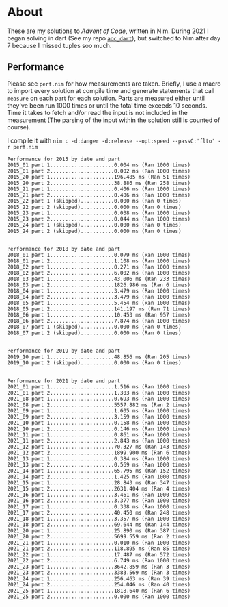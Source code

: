 # About
These are my solutions to *Advent of Code*, written in Nim. During 2021 I began solving in dart (See my repo [`aoc_dart`](https://github.com/EriKWDev/aoc_dart)), but switched to Nim after day 7 because I missed tuples soo much.

## Performance
Please see `perf.nim` for how measurements are taken. Briefly, I use a macro to import every solution at compile time and generate statements that call `measure` on each part for each solution. Parts are measured either until they've been run 1000 times or until the total time exceeds 10 seconds. Time it takes to fetch and/or read the input is not included in the measurement (The parsing of the input within the solution still is counted of course).

I compile it with `nim c -d:danger -d:release --opt:speed --passC:'flto' -r perf.nim`

```
Performance for 2015 by date and part
2015_01 part 1.....................0.004 ms (Ran 1000 times)
2015_01 part 2.....................0.002 ms (Ran 1000 times)
2015_20 part 1.....................196.485 ms (Ran 51 times)
2015_20 part 2.....................38.886 ms (Ran 258 times)
2015_21 part 1.....................0.406 ms (Ran 1000 times)
2015_21 part 2.....................0.406 ms (Ran 1000 times)
2015_22 part 1 (skipped)...........0.000 ms (Ran 0 times)
2015_22 part 2 (skipped)...........0.000 ms (Ran 0 times)
2015_23 part 1.....................0.038 ms (Ran 1000 times)
2015_23 part 2.....................0.044 ms (Ran 1000 times)
2015_24 part 1 (skipped)...........0.000 ms (Ran 0 times)
2015_24 part 2 (skipped)...........0.000 ms (Ran 0 times)


Performance for 2018 by date and part
2018_01 part 1.....................0.079 ms (Ran 1000 times)
2018_01 part 2.....................1.108 ms (Ran 1000 times)
2018_02 part 1.....................0.271 ms (Ran 1000 times)
2018_02 part 2.....................6.002 ms (Ran 1000 times)
2018_03 part 1.....................43.006 ms (Ran 233 times)
2018_03 part 2.....................1826.986 ms (Ran 6 times)
2018_04 part 1.....................3.479 ms (Ran 1000 times)
2018_04 part 2.....................3.479 ms (Ran 1000 times)
2018_05 part 1.....................5.454 ms (Ran 1000 times)
2018_05 part 2.....................141.197 ms (Ran 71 times)
2018_06 part 1.....................10.453 ms (Ran 957 times)
2018_06 part 2.....................7.874 ms (Ran 1000 times)
2018_07 part 1 (skipped)...........0.000 ms (Ran 0 times)
2018_07 part 2 (skipped)...........0.000 ms (Ran 0 times)


Performance for 2019 by date and part
2019_10 part 1.....................48.856 ms (Ran 205 times)
2019_10 part 2 (skipped)...........0.000 ms (Ran 0 times)


Performance for 2021 by date and part
2021_01 part 1.....................1.516 ms (Ran 1000 times)
2021_01 part 2.....................1.303 ms (Ran 1000 times)
2021_08 part 1.....................0.693 ms (Ran 1000 times)
2021_08 part 2.....................5557.882 ms (Ran 2 times)
2021_09 part 1.....................1.605 ms (Ran 1000 times)
2021_09 part 2.....................3.159 ms (Ran 1000 times)
2021_10 part 1.....................0.158 ms (Ran 1000 times)
2021_10 part 2.....................0.146 ms (Ran 1000 times)
2021_11 part 1.....................0.861 ms (Ran 1000 times)
2021_11 part 2.....................2.843 ms (Ran 1000 times)
2021_12 part 1.....................70.327 ms (Ran 143 times)
2021_12 part 2.....................1899.900 ms (Ran 6 times)
2021_13 part 1.....................0.384 ms (Ran 1000 times)
2021_13 part 2.....................0.569 ms (Ran 1000 times)
2021_14 part 1.....................65.795 ms (Ran 152 times)
2021_14 part 2.....................1.425 ms (Ran 1000 times)
2021_15 part 1.....................28.843 ms (Ran 347 times)
2021_15 part 2.....................2631.404 ms (Ran 4 times)
2021_16 part 1.....................3.461 ms (Ran 1000 times)
2021_16 part 2.....................3.377 ms (Ran 1000 times)
2021_17 part 1.....................0.338 ms (Ran 1000 times)
2021_17 part 2.....................40.450 ms (Ran 248 times)
2021_18 part 1.....................3.357 ms (Ran 1000 times)
2021_18 part 2.....................69.644 ms (Ran 144 times)
2021_20 part 1.....................25.890 ms (Ran 387 times)
2021_20 part 2.....................5699.559 ms (Ran 2 times)
2021_21 part 1.....................0.010 ms (Ran 1000 times)
2021_21 part 2.....................118.895 ms (Ran 85 times)
2021_22 part 1.....................17.487 ms (Ran 572 times)
2021_22 part 2.....................6.749 ms (Ran 1000 times)
2021_23 part 1.....................3642.859 ms (Ran 3 times)
2021_23 part 2.....................3383.569 ms (Ran 3 times)
2021_24 part 1.....................256.463 ms (Ran 39 times)
2021_24 part 2.....................254.046 ms (Ran 40 times)
2021_25 part 1.....................1818.640 ms (Ran 6 times)
2021_25 part 2.....................0.000 ms (Ran 1000 times)
```